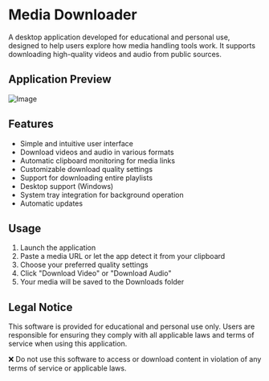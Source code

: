 # Media Downloader

A desktop application developed for educational and personal use, designed to help users explore how media handling tools work. It supports downloading high-quality videos and audio from public sources.

## Application Preview
![Image](https://github.com/user-attachments/assets/c4984fc3-5efb-43f4-9533-4092a2d1caaf)

## Features

- Simple and intuitive user interface
- Download videos and audio in various formats
- Automatic clipboard monitoring for media links
- Customizable download quality settings
- Support for downloading entire playlists
- Desktop support (Windows)
- System tray integration for background operation
- Automatic updates

## Usage

1. Launch the application
2. Paste a media URL or let the app detect it from your clipboard
3. Choose your preferred quality settings
4. Click "Download Video" or "Download Audio"
5. Your media will be saved to the Downloads folder

## Legal Notice

This software is provided for educational and personal use only. Users are responsible for ensuring they comply with all applicable laws and terms of service when using this application.

❌ Do not use this software to access or download content in violation of any terms of service or applicable laws.
